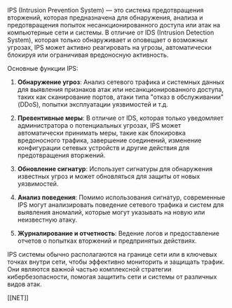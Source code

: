 IPS (Intrusion Prevention System) — это система предотвращения вторжений, которая предназначена для обнаружения, анализа и предотвращения попыток несанкционированного доступа или атак на компьютерные сети и системы. В отличие от IDS (Intrusion Detection System), которая только обнаруживает и оповещает о возможных угрозах, IPS может активно реагировать на угрозы, автоматически блокируя или ограничивая вредоносную активность.

Основные функции IPS:

1. **Обнаружение угроз**: Анализ сетевого трафика и системных данных для выявления признаков атак или несанкционированного доступа, таких как сканирование портов, атаки типа "отказ в обслуживании" (DDoS), попытки эксплуатации уязвимостей и т.д.

2. **Превентивные меры**: В отличие от IDS, которая только уведомляет администратора о потенциальных угрозах, IPS может автоматически принимать меры, такие как блокировка вредоносного трафика, завершение соединений, изменение конфигурации сетевых устройств и другие действия для предотвращения вторжений.

3. **Обновление сигнатур**: Использует сигнатуры для обнаружения известных угроз и может обновляться для защиты от новых уязвимостей.

4. **Анализ поведения**: Помимо использования сигнатур, современные IPS могут анализировать поведение сетевого трафика и систем для выявления аномалий, которые могут указывать на новую или неизвестную атаку.

5. **Журналирование и отчетность**: Ведение логов и предоставление отчетов о попытках вторжений и предпринятых действиях.

IPS системы обычно располагаются на границе сети или в ключевых точках внутри сети, чтобы эффективно мониторить и защищать трафик. Они являются важной частью комплексной стратегии кибербезопасности, помогая защитить сети и системы от различных видов атак.

[[NET]]